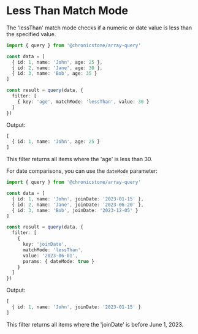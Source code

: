# Less Than Match Mode

The 'lessThan' match mode checks if a numeric or date value is less than the specified value.

```ts twoslash
import { query } from '@chronicstone/array-query'

const data = [
  { id: 1, name: 'John', age: 25 },
  { id: 2, name: 'Jane', age: 30 },
  { id: 3, name: 'Bob', age: 35 }
]

const result = query(data, {
  filter: [
    { key: 'age', matchMode: 'lessThan', value: 30 }
  ]
})
```

Output:
```ts twoslash
[
  { id: 1, name: 'John', age: 25 }
]
```

This filter returns all items where the 'age' is less than 30.

For date comparisons, you can use the `dateMode` parameter:

```ts twoslash
import { query } from '@chronicstone/array-query'

const data = [
  { id: 1, name: 'John', joinDate: '2023-01-15' },
  { id: 2, name: 'Jane', joinDate: '2023-06-20' },
  { id: 3, name: 'Bob', joinDate: '2023-12-05' }
]

const result = query(data, {
  filter: [
    {
      key: 'joinDate',
      matchMode: 'lessThan',
      value: '2023-06-01',
      params: { dateMode: true }
    }
  ]
})
```

Output:
```ts twoslash
[
  { id: 1, name: 'John', joinDate: '2023-01-15' }
]
```

This filter returns all items where the 'joinDate' is before June 1, 2023.
